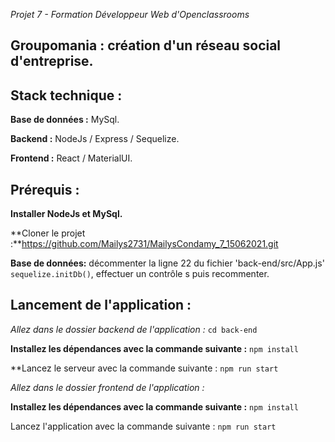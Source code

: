 *Projet 7 - Formation Développeur Web d'Openclassrooms*

Groupomania : création d'un réseau social d'entreprise.
------

Stack technique :
----
**Base de données :** MySql.  

**Backend :** NodeJs / Express / Sequelize.

**Frontend :** React / MaterialUI.

Prérequis :
-------
**Installer NodeJs et MySql.**

**Cloner le projet :**https://github.com/Mailys2731/MailysCondamy_7_15062021.git

**Base de données:** décommenter la ligne 22 du fichier 'back-end/src/App.js' `sequelize.initDb()`, effectuer un contrôle s puis recommenter.

Lancement de l'application :
------
*Allez dans le dossier backend de l'application :*
`cd back-end`

**Installez les dépendances avec la commande suivante :**
`npm install`

**Lancez le serveur avec la commande suivante :
`npm run start`

*Allez dans le dossier frontend de l'application :*

**Installez les dépendances avec la commande suivante :**
`npm install`

Lancez l'application avec la commande suivante :
`npm run start`
